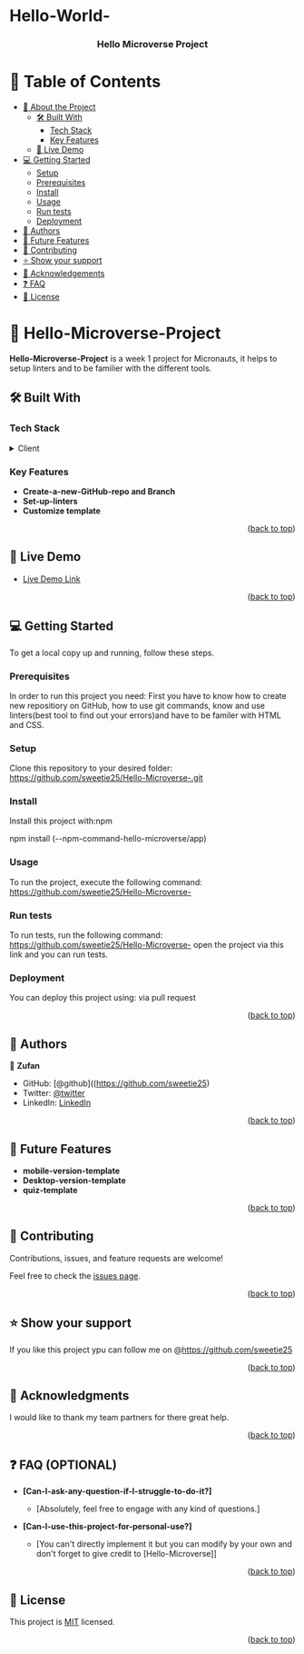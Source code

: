 # Hello-World-
<a name="readme-top"></a>

<div align="center">
 
  <h3><b>Hello Microverse Project</b></h3>

</div>

# 📗 Table of Contents

- [📖 About the Project](#about-project)
  - [🛠 Built With](#built-with)
    - [Tech Stack](#tech-stack)
    - [Key Features](#key-features)
  - [🚀 Live Demo](#live-demo)
- [💻 Getting Started](#getting-started)
  - [Setup](#setup)
  - [Prerequisites](#prerequisites)
  - [Install](#install)
  - [Usage](#usage)
  - [Run tests](#run-tests)
  - [Deployment](#deployment)
- [👥 Authors](#authors)
- [🔭 Future Features](#future-features)
- [🤝 Contributing](#contributing)
- [⭐️ Show your support](#support)
- [🙏 Acknowledgements](#acknowledgements)
- [❓ FAQ ](#faq)
- [📝 License](#license)


# 📖 Hello-Microverse-Project <a name="about-project"></a>


**Hello-Microverse-Project** is a week 1 project for Micronauts, it helps to setup linters and to be familier with the different tools.

## 🛠 Built With <a name="built-with"></a>

### Tech Stack <a name="tech-stack"></a>

<details>
  <summary>Client</summary>
  <ul>
    <li><a href="https://html.com/">HTML</a></li>
    <li><a href="https://css.com/">CSS</a></li>
    <li><a href="https://vscode.com/">VScode</a></li>
    <li><a href="https://github.com/">GitHub</a></li>
    <li><a href="https://linters.com/">Linters</a></li>
  </ul>
</details>

### Key Features <a name="key-features"></a>

- **Create-a-new-GitHub-repo and Branch**
- **Set-up-linters**
- **Customize template**

<p align="right">(<a href="#readme-top">back to top</a>)</p>


## 🚀 Live Demo <a name="live-demo"></a>

- [Live Demo Link](https://google.com)

<p align="right">(<a href="#readme-top">back to top</a>)</p>

## 💻 Getting Started <a name="getting-started"></a>

To get a local copy up and running, follow these steps.

### Prerequisites

In order to run this project you need: First you have to know how to create new repositiory on GitHub, how to use git commands, know and use linters(best tool to find out your errors)and have to be familer with HTML and CSS.

### Setup

Clone this repository to your desired folder:
   https://github.com/sweetie25/Hello-Microverse-.git
   
### Install

Install this project with:npm

  npm install (--npm-command-hello-microverse/app)
  
### Usage

To run the project, execute the following command: https://github.com/sweetie25/Hello-Microverse-


### Run tests

To run tests, run the following command: https://github.com/sweetie25/Hello-Microverse- open the project via this link and you can run tests.

### Deployment

You can deploy this project using: via pull request


<p align="right">(<a href="#readme-top">back to top</a>)</p>


## 👥 Authors <a name="authors"></a>

👤 **Zufan**

- GitHub: [@github]((https://github.com/sweetie25)
- Twitter: [@twitter](https://twitter.com/Z2T280367986)
- LinkedIn: [LinkedIn](https://www.linkedin.com/in/zufan-elias-744480230/)


<p align="right">(<a href="#readme-top">back to top</a>)</p>


## 🔭 Future Features <a name="future-features"></a>

- **mobile-version-template**
- **Desktop-version-template**
- **quiz-template**

<p align="right">(<a href="#readme-top">back to top</a>)</p>

## 🤝 Contributing <a name="contributing"></a>

Contributions, issues, and feature requests are welcome!

Feel free to check the [issues page](../../issues/).

<p align="right">(<a href="#readme-top">back to top</a>)</p>

## ⭐️ Show your support <a name="support"></a>

If you like this project ypu can follow me on @https://github.com/sweetie25

<p align="right">(<a href="#readme-top">back to top</a>)</p>


## 🙏 Acknowledgments <a name="acknowledgements"></a>

I would like to thank my team partners for there great help.

<p align="right">(<a href="#readme-top">back to top</a>)</p>


## ❓ FAQ (OPTIONAL) <a name="faq"></a>

- **[Can-I-ask-any-question-if-I-struggle-to-do-it?]**

  - [Absolutely, feel free to engage with any kind of questions.]

- **[Can-I-use-this-project-for-personal-use?]**

  - [You can't directly implement it but you can modify by your own and don't forget to give credit to [Hello-Microverse]]

<p align="right">(<a href="#readme-top">back to top</a>)</p>

## 📝 License <a name="license"></a>

This project is [MIT](https://github.com/sweetie25/Hello-Microverse-/blob/main/LICENSE.md) licensed.

<p align="right">(<a href="#readme-top">back to top</a>)</p>
